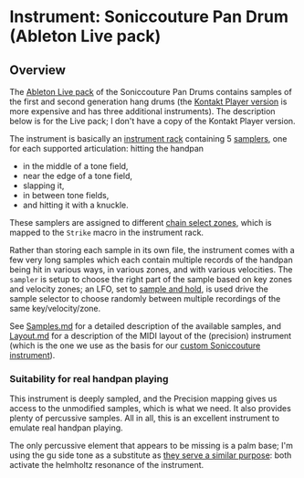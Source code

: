 # Instrument: Soniccouture Pan Drum (Ableton Live pack)

## Overview

The
[Ableton Live pack](https://www.ableton.com/en/packs/pan-drum/)
of the Soniccouture Pan Drums contains samples of the first and second
generation hang drums (the
[Kontakt Player version](https://www.soniccouture.com/en/products/35-rare-and-unique/g29-pan-drums/)
is more expensive and has three additional instruments). The description below
is for the Live pack; I don't have a copy of the Kontakt Player version.

The instrument is basically
an
[instrument rack](https://www.ableton.com/en/manual/instrument-drum-and-effect-racks/)
containing 5
[samplers](https://www.ableton.com/en/manual/live-instrument-reference/#24-7-sampler),
one for each supported articulation: hitting the handpan

* in the middle of a tone field,
* near the edge of a tone field,
* slapping it,
* in between tone fields,
* and hitting it with a knuckle.

These samplers are assigned to different
[chain select zones](https://www.ableton.com/en/manual/instrument-drum-and-effect-racks/#18-5-4-chain-select-zones),
which is mapped to the `Strike` macro in the instrument rack.

Rather than storing each sample in its own file, the instrument comes with a few
very long samples which each contain multiple records of the handpan being hit
in various ways, in various zones, and with various velocities. The `sampler` is
setup to choose the right part of the sample based on key zones and velocity
zones; an LFO, set to
[sample and hold](https://www.ableton.com/en/manual/live-instrument-reference/#24-7-9-the-modulation-tab),
is used drive the sample selector to choose randomly between multiple recordings
of the same key/velocity/zone.

See
[Samples.md](/docs/backend/soniccouture/Samples.md)
for a detailed  description of the available samples, and
[Layout.md](/docs/backend/soniccouture/Layout.md)
for a description of the MIDI layout of the (precision) instrument
(which is the one we use as the basis for our
[custom Soniccouture instrument](/docs/instrument/Soniccouture.md)).

### Suitability for real handpan playing

This instrument is deeply sampled, and the Precision mapping gives us access
to the unmodified samples, which is what we need. It also provides plenty of
percussive samples. All in all, this is an excellent instrument to emulate
real handpan playing.

The only percussive element that appears to be missing is a palm base; I'm
using the gu side tone as a substitute as
[they serve a similar purpose](https://www.markdambrosiomusic.com/post/the-top-ten-traits-of-a-great-handpan):
both activate the helmholtz resonance of the instrument.
